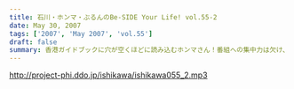 ```yaml
---
title: 石川・ホンマ・ぶるんのBe-SIDE Your Life! vol.55-2
date: May 30, 2007
tags: ['2007', 'May 2007', 'vol.55']
draft: false
summary: 香港ガイドブックに穴が空くほどに読み込むホンマさん！番組への集中力は欠け、空の旅への思いは馳せるばかり〜〜ジェットストリーム♪♪安全な旅を祈りましょう・・・NAMAE
---
```


http://project-phi.ddo.jp/ishikawa/ishikawa055_2.mp3